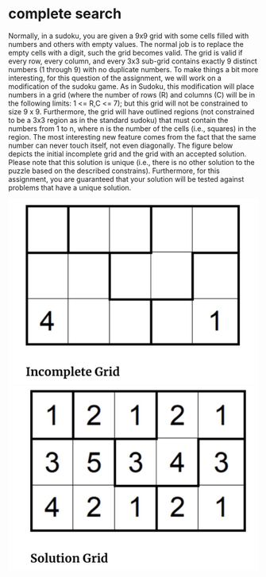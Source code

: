 # complete search

Normally, in a sudoku, you are given a 9x9 grid with some cells filled with numbers and others with empty values. The normal job is to replace the empty cells with a digit, such the grid becomes valid. The grid is valid if every row, every column, and every 3x3 sub-grid contains exactly 9 distinct numbers (1 through 9) with no duplicate numbers. To make things a bit more interesting, for this question of the assignment, we will work on a modification of the sudoku game. As in Sudoku, this modification will place numbers in a grid (where the number of rows (R) and columns (C) will be in the following limits: 1 <= R,C <= 7); but this grid will not be constrained to size 9 x 9. Furthermore, the grid will have outlined regions (not constrained to be a 3x3 region as in the standard sudoku) that must contain the numbers from 1 to n, where n is the number of the cells (i.e., squares) in the region. The most interesting new feature comes from the fact that the same number can never touch itself, not even diagonally.
The figure below depicts the initial incomplete grid and the grid with an accepted solution. Please note that this solution is unique (i.e., there is no other solution to the puzzle based on the described constrains). Furthermore, for this assignment, you are guaranteed that your solution will be tested against problems that have a unique solution.

![Incomplete Grid](pic/incomplete-grid.jpg)  ![Solution Grid](pic/solution-grid.jpg)
